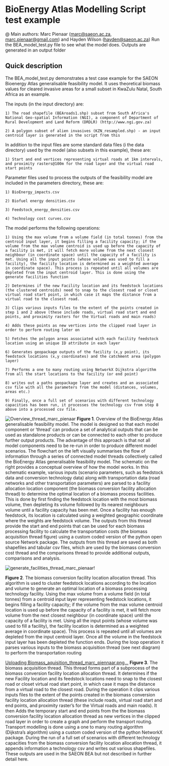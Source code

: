 # BioEnergy Atlas Modelling Script test example
 
@ Main authors: Marc Pienaar (marc@saeon.ac.za, marc.pienaar@gmail.com) and Hayden Wilson (hayden@saeon.ac.za)
Run the BEA_model_test.py file to see what the model does.
Outputs are generated in an output folder

Quick description
-----------------

The BEA_model_test.py demonstrates a test case example for the SAEON Bioenergy Atlas generalisable feasibility model. It uses theoretical biomass values for cleared invasive areas for a small subset in KwaZulu Natal, South Africa as an example.

The inputs (in the input directory) are: 

	1) The road shapefile (BEAroads1.shp) subset from South Africa's National Geo-spatial Information (NGI), a component of Department of Rural Development and Land Reform (DRDLR) (http://www.ngi.gov.za)
	
	2) A polygon subset of alien invasives (KZN_resampled.shp) - an input centroid layer is generated in the script from this

In addition to the input files are some standard data files (i the data directory) used by the model (also subsets in this example), these are:

	1) Start and end vertices representing virtual roads at 1km intervals, and proximity rasters@100m for the road layer and the virtual road start points

Parameter files used to process the outputs of the feasibility model are included in the parameters directory, these are:

	1) BioEnergy_impacts.csv
	
	2) Biofuel energy densities.csv
	
	3) Feedstock_energy_densities.csv 
	
	4) Technology cost curves.csv

The model performs the following operations:

	1) Using the max volume from a volume field (in total tonnes) from the centroid input layer, it begins filling a facility capacity; if the volume from the max volume centroid is used up before the capacity of a facility is met, it will fetch more volume from the next closest neighbour (in coordinate space) until the capacity of a facility is met. Using all the input points (whose volume was used to fill a facility), the facility location is determined as a weighted average in coordinate space). This process is repeated until all volumes are depleted from the input centroid layer. This is done using the generate facilities function
	
	2) Determines if the new Facility location and its feedstock locations (the clustered centroids) need to snap to the closest road or closet virtual road start point, in which case it maps the distance from a virtual road to the closest road.
	
	3) Clips various inputs files to the extent of the points created in step 1 and 2 above (these include roads, virtual road start and end points, and proximity rasters for the Virtual roads and main roads)
	
	4) Adds these points as new vertices into the clipped road layer in order to perform routing later on  
	
	5) Fetches the polygon areas associated with each facility feedstock location using an unique ID attribute in each layer 
	
	6) Generates geopackage outputs of the facility (x,y point), its feedstock locations (x,y coordinates) and the catchment area (polygon layer)
	
	7) Performs a one to many routing using NetworkX Dijkstra algorithm from all the start locations to the facility (or end point)
	
	8) writes out a paths geopackage layer and creates and an associated csv file with all the parameters from the model (distances, volumes, areas etc.)
	
	9) Finally, once a full set of scenarios with different technology capacities has been run, it processes the technology csv from step 8 above into a processed csv file. 

![Overview_thread_marc_pienaar](https://user-images.githubusercontent.com/50328370/115220452-d9c04980-a108-11eb-9031-653f38ad51e5.png)
**Figure 1**. Overview of the BioEnergy Atlas generalisable feasibility model. The model is designed so that each model component or ‘thread’ can produce a set of analytical outputs that can be used as standalone products or can be connected to each other to produce further output products. The advantage of this approach is that not all model components need to be re-run in order to produce different model scenarios. The flowchart on the left visually summarises the flow of information through a series of connected model threads collectively called the BioEnergy Atlas generalisable feasibility model. The schematic on the right provides a conceptual overview of how the model works. In this schematic example, various inputs (scenario parameters, such as feedstock data and conversion technology data) along with transportation data (road networks and other transportation  parameters) are parsed to a facility allocation location component (the biomass conversion facility allocation thread) to determine the optimal location of a biomass process facilities. This is done by first finding the feedstock location with the most biomass volume, then depleting its volume followed by its nearest neighbours volume until a facility capacity has been met. Once a facility has enough feedstock, its location is calculated using a weighted geographic coordinate where the weights are feedstock volume. The outputs from this thread provide the start and end points that can be used for each biomass processing facility to calculate the transportation costs (the biomass acquisition thread figure) using a custom coded version of the python open source Network package. The outputs from this thread are saved as both shapefiles and tabular csv files, which are used by the biomass conversion cost thread and the comparisons thread to provide additional outputs, comparisons and analysis. 

![generate_facilities_thread_marc_pienaar](https://user-images.githubusercontent.com/50328370/115220932-6f5bd900-a109-11eb-80ec-d747dd33e8ea.png)!

**Figure 2**. The biomass conversion facility location allocation thread. This algorithm is used to cluster feedstock locations according to the location and volume to generate an optimal location of a biomass processing technology facility. Using the max volume from a volume field (in total tonnes) from a centroid input layer representing feedstock locations, it begins filling a facility capacity; if the volume from the max volume centroid location is used up before the capacity of a facility is met, it will fetch more volume from the next closest neighbour (in coordinate space) until the capacity of a facility is met. Using all the input points (whose volume was used to fill a facility), the facility location is determined as a weighted average in coordinate space). This process is repeated until all volumes are depleted from the input centroid layer. Once all the volume in the feedstock input layer has been depleted the function ends. During the loop operation it parses various inputs to the biomass acquisition thread (see next diagram) to perform the transportation routing 

[Uploading Biomass_aquisition_thread_marc_piennaar.png…]()
**Figure 3**. The biomass acquisition thread. This thread forms part of a subprocess of the biomass conversion facility location allocation thread. It determines if the new Facility location and its feedstock locations need to snap to the closest road or closet virtual road start point, in which case it maps the distance from a virtual road to the closest road. During the operation it clips various inputs files to the extent of the points created in the biomass conversion facility location allocation thread (these include roads, virtual road start and end points, and proximity raster’s for the Virtual roads and main roads). It then Adds the temporary start and end points from the the biomass conversion facility location allocation thread as new vertices in the clipped road layer in order to create a graph and perform the transport routing. Transport modelling is done using a one to many routing algorithm (Dijkstra’s algorithm) using a custom coded version of the python NetworkX package. During the run of a full set of scenarios with different technology capacities from the biomass conversion facility location allocation thread, it appends information a technology csv and writes out various shapefiles. These outputs are used in the SAEON BEA but not described in further detail here.
